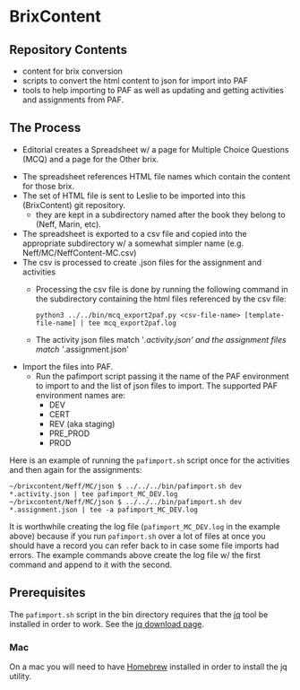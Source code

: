BrixContent
===========

## Repository Contents ##

* content for brix conversion
* scripts to convert the html content to json for import into PAF
* tools to help importing to PAF as well as updating and getting activities and assignments from PAF.

## The Process ##

- Editorial creates a Spreadsheet w/ a page for Multiple Choice Questions (MCQ) and a page for the Other brix.
* The spreadsheet references HTML file names which contain the content for those brix.
* The set of HTML file is sent to Leslie to be imported into this (BrixContent) git repository.
    - they are kept in a subdirectory named after the book they belong to (Neff, Marin, etc).
* The spreadsheet is exported to a csv file and copied into the appropriate subdirectory w/ a somewhat simpler name (e.g. Neff/MC/NeffContent-MC.csv)
* The csv is processed to create .json files for the assignment and activities
    - Processing the csv file is done by running the following command in the subdirectory containing the html files referenced by the csv file:
    
         `python3 ../../bin/mcq_export2paf.py <csv-file-name> [template-file-name] | tee mcq_export2paf.log`
     
    - The activity json files match '*.activity.json' and the assignment files match '*.assignment.json'
* Import the files into PAF.
    - Run the pafimport script passing it the name of the PAF environment to import to and the list of json files to import. The supported PAF environment names are:
        - DEV
        - CERT
        - REV (aka staging)
        - PRE_PROD
        - PROD

Here is an example of running the `pafimport.sh` script once for the activities and then again for the assignments:

    ~/brixcontent/Neff/MC/json $ ../../../bin/pafimport.sh dev *.activity.json | tee pafimport_MC_DEV.log
    ~/brixcontent/Neff/MC/json $ ../../../bin/pafimport.sh dev *.assignment.json | tee -a pafimport_MC_DEV.log

It is worthwhile creating the log file (`pafimport_MC_DEV.log` in the example above) because if you run `pafimport.sh` over a lot of files at once you should have a record you can refer back to in case some file imports had errors. The example commands above create the log file w/ the first command and append to it with the second.
        
## Prerequisites ##

The `pafimport.sh` script in the bin directory requires that the [jq][] tool be installed in order to work. See the [jq download page][jq-download].

### Mac ###
On a mac you will need to have [Homebrew][] installed in order to install the jq utility.


[jq]: <http://stedolan.github.io/jq/> "JSON parser"
[jq-download]: <http://stedolan.github.io/jq/download/>
[Homebrew]: <http://brew.sh/> "Homebrew - The missing package manager for OS X"